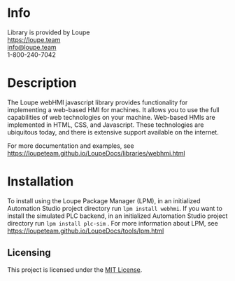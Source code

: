 # Info
Library is provided by Loupe  
https://loupe.team  
info@loupe.team  
1-800-240-7042  

# Description
The Loupe webHMI javascript library provides functionality for implementing a web-based HMI for machines. It allows you to use the full capabilities of web technologies on your machine. Web-based HMIs are implemented in HTML, CSS, and Javascript. These technologies are ubiquitous today, and there is extensive support available on the internet.

For more documentation and examples, see https://loupeteam.github.io/LoupeDocs/libraries/webhmi.html

# Installation
To install using the Loupe Package Manager (LPM), in an initialized Automation Studio project directory run `lpm install webhmi`.
If you want to install the simulated PLC backend, in an initialized Automation Studio project directory run `lpm install plc-sim` . For more information about LPM, see https://loupeteam.github.io/LoupeDocs/tools/lpm.html

## Licensing

This project is licensed under the [MIT License](LICENSE).